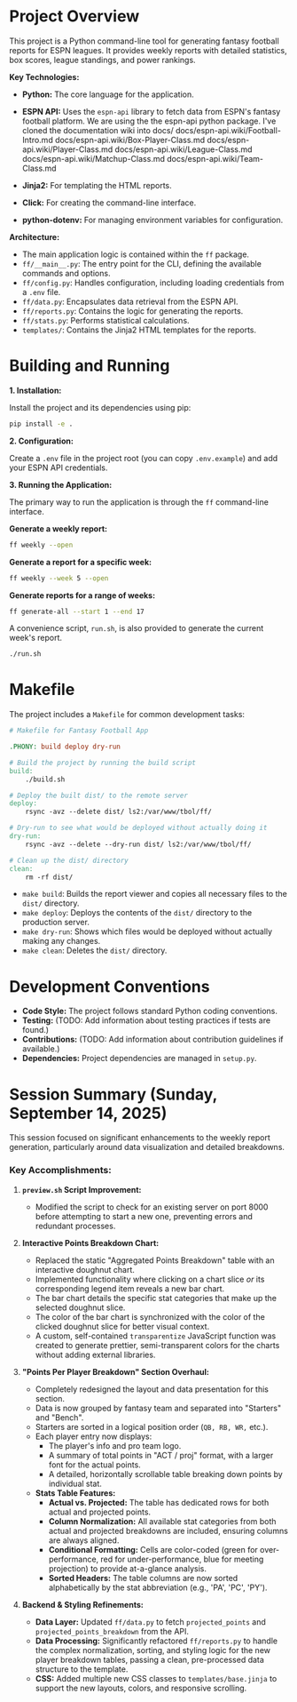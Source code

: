 # Project Overview

This project is a Python command-line tool for generating fantasy football reports for ESPN leagues. It provides weekly reports with detailed statistics, box scores, league standings, and power rankings.

**Key Technologies:**

*   **Python:** The core language for the application.
*   **ESPN API:** Uses the `espn-api` library to fetch data from ESPN's fantasy football platform.
We are using the the espn-api python package. I've cloned the documentation wiki into docs/
docs/espn-api.wiki/Football-Intro.md
docs/espn-api.wiki/Box-Player-Class.md
docs/espn-api.wiki/Player-Class.md
docs/espn-api.wiki/League-Class.md
docs/espn-api.wiki/Matchup-Class.md
docs/espn-api.wiki/Team-Class.md


*   **Jinja2:** For templating the HTML reports.
*   **Click:** For creating the command-line interface.
*   **python-dotenv:** For managing environment variables for configuration.

**Architecture:**

*   The main application logic is contained within the `ff` package.
*   `ff/__main__.py`: The entry point for the CLI, defining the available commands and options.
*   `ff/config.py`: Handles configuration, including loading credentials from a `.env` file.
*   `ff/data.py`: Encapsulates data retrieval from the ESPN API.
*   `ff/reports.py`: Contains the logic for generating the reports.
*   `ff/stats.py`: Performs statistical calculations.
*   `templates/`: Contains the Jinja2 HTML templates for the reports.

# Building and Running

**1. Installation:**

Install the project and its dependencies using pip:

```bash
pip install -e .
```

**2. Configuration:**

Create a `.env` file in the project root (you can copy `.env.example`) and add your ESPN API credentials.

**3. Running the Application:**

The primary way to run the application is through the `ff` command-line interface.

**Generate a weekly report:**

```bash
ff weekly --open
```

**Generate a report for a specific week:**

```bash
ff weekly --week 5 --open
```

**Generate reports for a range of weeks:**

```bash
ff generate-all --start 1 --end 17
```

A convenience script, `run.sh`, is also provided to generate the current week's report.

```bash
./run.sh
```

# Makefile

The project includes a `Makefile` for common development tasks:

```makefile
# Makefile for Fantasy Football App

.PHONY: build deploy dry-run

# Build the project by running the build script
build:
	./build.sh

# Deploy the built dist/ to the remote server
deploy:
	rsync -avz --delete dist/ ls2:/var/www/tbol/ff/

# Dry-run to see what would be deployed without actually doing it
dry-run:
	rsync -avz --delete --dry-run dist/ ls2:/var/www/tbol/ff/

# Clean up the dist/ directory
clean:
	rm -rf dist/
```

*   `make build`: Builds the report viewer and copies all necessary files to the `dist/` directory.
*   `make deploy`: Deploys the contents of the `dist/` directory to the production server.
*   `make dry-run`: Shows which files would be deployed without actually making any changes.
*   `make clean`: Deletes the `dist/` directory.

# Development Conventions

*   **Code Style:** The project follows standard Python coding conventions.
*   **Testing:** (TODO: Add information about testing practices if tests are found.)
*   **Contributions:** (TODO: Add information about contribution guidelines if available.)
*   **Dependencies:** Project dependencies are managed in `setup.py`.

# Session Summary (Sunday, September 14, 2025)

This session focused on significant enhancements to the weekly report generation, particularly around data visualization and detailed breakdowns.

### Key Accomplishments:

1.  **`preview.sh` Script Improvement:**
    *   Modified the script to check for an existing server on port 8000 before attempting to start a new one, preventing errors and redundant processes.

2.  **Interactive Points Breakdown Chart:**
    *   Replaced the static "Aggregated Points Breakdown" table with an interactive doughnut chart.
    *   Implemented functionality where clicking on a chart slice *or* its corresponding legend item reveals a new bar chart.
    *   The bar chart details the specific stat categories that make up the selected doughnut slice.
    *   The color of the bar chart is synchronized with the color of the clicked doughnut slice for better visual context.
    *   A custom, self-contained `transparentize` JavaScript function was created to generate prettier, semi-transparent colors for the charts without adding external libraries.

3.  **"Points Per Player Breakdown" Section Overhaul:**
    *   Completely redesigned the layout and data presentation for this section.
    *   Data is now grouped by fantasy team and separated into "Starters" and "Bench".
    *   Starters are sorted in a logical position order (`QB, RB, WR,` etc.).
    *   Each player entry now displays:
        *   The player's info and pro team logo.
        *   A summary of total points in "ACT / proj" format, with a larger font for the actual points.
        *   A detailed, horizontally scrollable table breaking down points by individual stat.
    *   **Stats Table Features:**
        *   **Actual vs. Projected:** The table has dedicated rows for both actual and projected points.
        *   **Column Normalization:** All available stat categories from both actual and projected breakdowns are included, ensuring columns are always aligned.
        *   **Conditional Formatting:** Cells are color-coded (green for over-performance, red for under-performance, blue for meeting projection) to provide at-a-glance analysis.
        *   **Sorted Headers:** The table columns are now sorted alphabetically by the stat abbreviation (e.g., 'PA', 'PC', 'PY').

4.  **Backend & Styling Refinements:**
    *   **Data Layer:** Updated `ff/data.py` to fetch `projected_points` and `projected_points_breakdown` from the API.
    *   **Data Processing:** Significantly refactored `ff/reports.py` to handle the complex normalization, sorting, and styling logic for the new player breakdown tables, passing a clean, pre-processed data structure to the template.
    *   **CSS:** Added multiple new CSS classes to `templates/base.jinja` to support the new layouts, colors, and responsive scrolling.